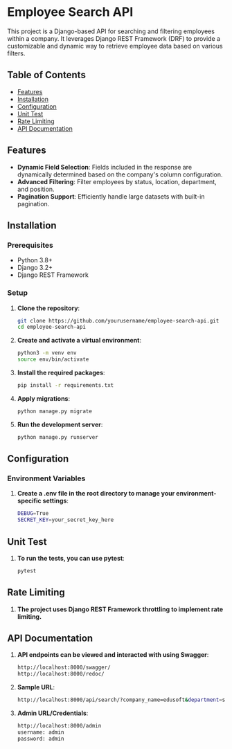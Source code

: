 # Employee Search API

This project is a Django-based API for searching and filtering employees within a company. It leverages Django REST Framework (DRF) to provide a customizable and dynamic way to retrieve employee data based on various filters.

## Table of Contents

- [Features](#features)
- [Installation](#installation)
- [Configuration](#configuration)
- [Unit Test](#unit-test)
- [Rate Limiting](#rate-limiting)
- [API Documentation](#api-documentation)

## Features

- **Dynamic Field Selection**: Fields included in the response are dynamically determined based on the company's column configuration.
- **Advanced Filtering**: Filter employees by status, location, department, and position.
- **Pagination Support**: Efficiently handle large datasets with built-in pagination.

## Installation

### Prerequisites

- Python 3.8+
- Django 3.2+
- Django REST Framework

### Setup

1. **Clone the repository**:

   ```bash
   git clone https://github.com/yourusername/employee-search-api.git
   cd employee-search-api
   
2. **Create and activate a virtual environment**:
    ```bash
    python3 -m venv env
    source env/bin/activate
   
3. **Install the required packages**:
    ```bash
   pip install -r requirements.txt

4. **Apply migrations**:
    ```bash
   python manage.py migrate

5. **Run the development server**:
    ```bash
   python manage.py runserver

## Configuration
### Environment Variables

1. **Create a .env file in the root directory to manage your environment-specific settings**:
   ```bash
   DEBUG=True
   SECRET_KEY=your_secret_key_here

## Unit Test
1. **To run the tests, you can use pytest**: 
   ```bash
   pytest
   
## Rate Limiting
1. **The project uses Django REST Framework throttling to implement rate limiting.**
   
## API Documentation
1. **API endpoints can be viewed and interacted with using Swagger**:
   ```bash
   http://localhost:8000/swagger/
   http://localhost:8000/redoc/
   
2. **Sample URL**:
   ```bash
   http://localhost:8000/api/search/?company_name=edusoft&department=sales&location=new_york&position=engineer&status=active
   
3. **Admin URL/Credentials**:
   ```bash
   http://localhost:8000/admin
   username: admin
   password: admin
